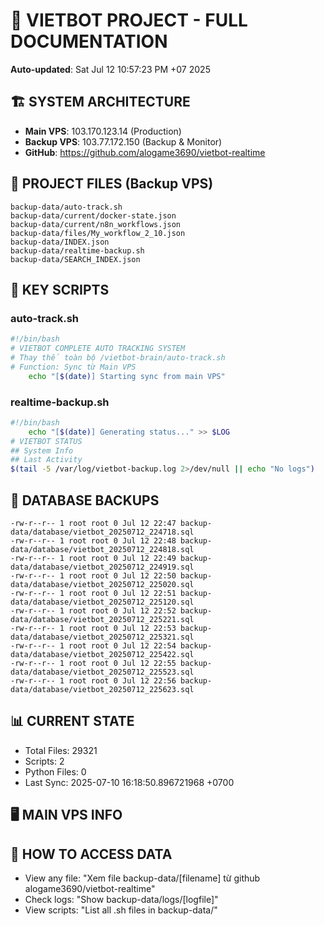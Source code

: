# 🤖 VIETBOT PROJECT - FULL DOCUMENTATION
**Auto-updated**: Sat Jul 12 10:57:23 PM +07 2025

## 🏗️ SYSTEM ARCHITECTURE
- **Main VPS**: 103.170.123.14 (Production)
- **Backup VPS**: 103.77.172.150 (Backup & Monitor)
- **GitHub**: https://github.com/alogame3690/vietbot-realtime

## 📁 PROJECT FILES (Backup VPS)
```
backup-data/auto-track.sh
backup-data/current/docker-state.json
backup-data/current/n8n_workflows.json
backup-data/files/My_workflow_2_10.json
backup-data/INDEX.json
backup-data/realtime-backup.sh
backup-data/SEARCH_INDEX.json
```

## 🔧 KEY SCRIPTS
### auto-track.sh
```bash
#!/bin/bash
# VIETBOT COMPLETE AUTO TRACKING SYSTEM
# Thay thế toàn bộ /vietbot-brain/auto-track.sh
# Function: Sync từ Main VPS
    echo "[$(date)] Starting sync from main VPS"
```
### realtime-backup.sh
```bash
#!/bin/bash
    echo "[$(date)] Generating status..." >> $LOG
# VIETBOT STATUS
## System Info
## Last Activity
$(tail -5 /var/log/vietbot-backup.log 2>/dev/null || echo "No logs")
```

## 💾 DATABASE BACKUPS
```
-rw-r--r-- 1 root root 0 Jul 12 22:47 backup-data/database/vietbot_20250712_224718.sql
-rw-r--r-- 1 root root 0 Jul 12 22:48 backup-data/database/vietbot_20250712_224818.sql
-rw-r--r-- 1 root root 0 Jul 12 22:49 backup-data/database/vietbot_20250712_224919.sql
-rw-r--r-- 1 root root 0 Jul 12 22:50 backup-data/database/vietbot_20250712_225020.sql
-rw-r--r-- 1 root root 0 Jul 12 22:51 backup-data/database/vietbot_20250712_225120.sql
-rw-r--r-- 1 root root 0 Jul 12 22:52 backup-data/database/vietbot_20250712_225221.sql
-rw-r--r-- 1 root root 0 Jul 12 22:53 backup-data/database/vietbot_20250712_225321.sql
-rw-r--r-- 1 root root 0 Jul 12 22:54 backup-data/database/vietbot_20250712_225422.sql
-rw-r--r-- 1 root root 0 Jul 12 22:55 backup-data/database/vietbot_20250712_225523.sql
-rw-r--r-- 1 root root 0 Jul 12 22:56 backup-data/database/vietbot_20250712_225623.sql
```

## 📊 CURRENT STATE
- Total Files: 29321
- Scripts: 2
- Python Files: 0
- Last Sync: 2025-07-10 16:18:50.896721968 +0700

## 🖥️ MAIN VPS INFO


## 🚨 HOW TO ACCESS DATA
- View any file: "Xem file backup-data/[filename] từ github alogame3690/vietbot-realtime"
- Check logs: "Show backup-data/logs/[logfile]"
- View scripts: "List all .sh files in backup-data/"
